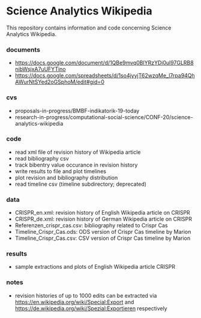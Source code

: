# Science Analytics Wikipedia

This repository contains information and code concerning Science Analytics Wikipedia.

### documents

- https://docs.google.com/document/d/1QBe9mvq0BlYRzYDi0ul97GLRB8nibWsjxA7uUFYTino
- https://docs.google.com/spreadsheets/d/1so4jyyjT62wzqMe_l7rpa94QhAWurNtSYed2oGSphoM/edit#gid=0

### cvs

- proposals-in-progress/BMBF-indikatorik-19-today
- research-in-progress/computational-social-science/CONF-20/science-analytics-wikipedia

### code

- read xml file of revision history of Wikipedia article
- read bibliography csv
- track bibentry value occurance in revision history
- write results to file and plot timelines
- plot revision and bibliography distribution
- read timeline csv (timeline subdirectory; deprecated)

### data

- CRISPR_en.xml: revision history of English Wikipedia article on CRISPR
- CRISPR_de.xml: revision history of German Wikipedia article on CRISPR
- Referenzen_crispr_cas.csv: bibliography related to Crispr Cas
- Timeline_Crispr_Cas.ods: ODS version of Crispr Cas timeline by Marion
- Timeline_Crispr_Cas.csv: CSV version of Crispr Cas timeline by Marion

### results

- sample extractions and plots of English Wikipedia article CRISPR

### notes

- revision histories of up to 1000 edits can be extracted via https://en.wikipedia.org/wiki/Special:Export and https://de.wikipedia.org/wiki/Spezial:Exportieren respectively

